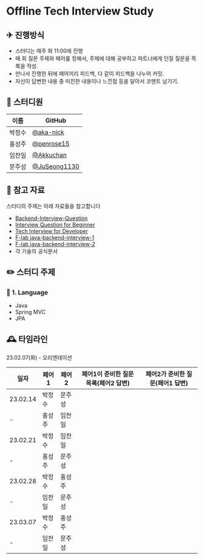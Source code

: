 # Offline Tech Interview Study

## ✈ 진행방식
- 스터디는 매주 화 11:00에 진행
- 매 회 질문 주제와 페어를 정해서, 주제에 대해 공부하고 파트너에게 던질 질문을 목록을 작성.
- 만나서 진행한 뒤에 페어끼리 피드백, 다 같이 피드백을 나누어 커밋.
- 자신이 답변한 내용 중 미진한 내용이나 느낀점 등을 달아서 코멘트 남기기.

## 🧑 스터디원
|이름|GitHub|
|---|---|
|박정수|[@aka-nick](https://github.com/aka-nick/)|
|홍성주|[@penrose15](https://github.com/penrose15/)|
|임찬일|[@Akkuchan](https://github.com/Akkuchan/)|
|문주성|[@JuSeong1130](https://github.com/JuSeong1130/)|

## 📌 참고 자료

스터디의 주제는 아래 자료들을 참고합니다
- [Backend-Interview-Question](https://github.com/ksundong/backend-interview-question)
- [Interview Question for Beginner](https://github.com/JaeYeopHan/Interview_Question_for_Beginner)
- [Tech Interview for Developer](https://github.com/gyoogle/tech-interview-for-developer)
- [F-lab java-backend-interview-1](https://intro.f-lab.kr/blog/java-backend-interview-1)
- [F-lab java-backend-interview-2](https://intro.f-lab.kr/blog/java-backend-interview-2)
- 각 기술의 공식문서

## ✏️ 스터디 주제
### 🌱 1. Language
 * Java
 * Spring MVC
 * JPA

## 🕰️ 타임라인

23.02.07(화) - 오리엔테이션

| 일자     | 페어 1 | 페어 2           | 페어1이 준비한 질문 목록(페어2 답변) | 페어2가 준비한 질문(페어1 답변) |
| -------- | -------------- | ------------------------------- | ------|---------------------------- |
| 23.02.14 | 박정수 | 문주성 |                                 |                                 |
| -        | 홍성주 | 임찬일 |                                 |                                 |
| 23.02.21 | 박정수 | 임찬일 |                                 |                                 |
| -        | 홍성주 | 문주성 |                                 |                                 |
| 23.02.28 | 박정수 | 홍성주 |                                 |                                 |
| -        | 임찬일 | 문주성 |                                 |                                 |
| 23.03.07 | 박정수 | 홍성주 |                                 |                                 |
| -        | 임찬일 | 문주성 |                                 |                                 |                                 |                                 |
